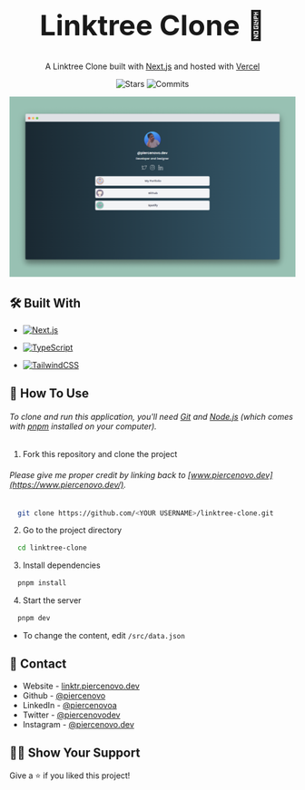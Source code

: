 <!-- LINKTREE CLONE -->
  <h1 align="center" style="font-size: 50px"> Linktree Clone 🚀</h1>
  <p align="center">
  A Linktree Clone built with <a href="https://nextjs.org/" target="_blank">Next.js</a> and hosted with <a      href="https://vercel.com/" target="_blank">Vercel</a>
  </p>
 <p align="center">
  <img alt="Stars" src="https://badgen.net/github/stars/piercenovo/linktree-clone">
  <img alt="Commits" src="https://badgen.net/github/commits/piercenovo/linktree-clone/main">
 </p>

[![Linktree Clone](https://raw.githubusercontent.com/piercenovo/linktree-clone/main/public/linktree-screen.png)](https://linktr.piercenovo.dev)

<!-- BUILT WITH -->
## 🛠 Built With

* <a href="https://nextjs.org/" target="_blank"><img src="https://img.shields.io/badge/Next.js-000000?style=for-the-badge&logo=Next.js&logoColor=white" alt="Next.js">
</a>

* <a href="https://www.typescriptlang.org/" target="_blank"><img src="https://img.shields.io/badge/TypeScript-3178C6?style=for-the-badge&logo=TypeScript&logoColor=white" alt="TypeScript">
</a>

* <a href="https://tailwindcss.com/" target="_blank"><img src="https://img.shields.io/badge/TailwindCSS-38BDF8?style=for-the-badge&logo=TailwindCSS&logoColor=white" alt="TailwindCSS">
</a>

<!-- HOW TO USE -->
## 🚀 How To Use

###### To clone and run this application, you'll need [Git](https://git-scm.com) and [Node.js](https://nodejs.org/en/download/) (which comes with [pnpm](https://pnpm.io/) installed on your computer).

1. Fork this repository and clone the project

###### Please give me proper credit by linking back to [www.piercenovo.dev](https://www.piercenovo.dev/).

```bash
  git clone https://github.com/<YOUR USERNAME>/linktree-clone.git
```

2. Go to the project directory

```bash
  cd linktree-clone
```

3. Install dependencies

```bash
  pnpm install
```

4. Start the server

```bash
  pnpm dev
```

- To change the content, edit `/src/data.json`

<!-- CONTACT -->
## 🔎 Contact

- Website - [linktr.piercenovo.dev](https://linktr.piercenovo.dev)
- Github - [@piercenovo](https://github.com/piercenovo)
- LinkedIn - [@piercenovoa](https://www.linkedin.com/in/piercenovoa/)
- Twitter - [@piercenovodev](https://twitter.com/piercenovodev)
- Instagram - [@piercenovo.dev](https://www.instagram.com/piercenovo.dev/)

<!-- SHOW YOUR SUPPORT -->
## 🫶🏻 Show Your Support

Give a ⭐️ if you liked this project!
